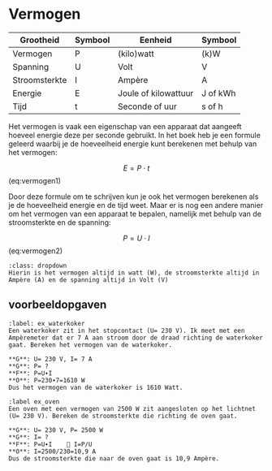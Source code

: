# Vermogen

|     Grootheid        |     Symbool    |     Eenheid                 |     Symbool     |
|----------------------|----------------|-----------------------------|-----------------|
|     Vermogen         |     P          |     (kilo)watt              |     (k)W        |
|     Spanning         |     U          |     Volt                    |     V           |
|     Stroomsterkte    |     I          |     Ampère                  |     A           |
|     Energie          |     E          |     Joule of kilowattuur    |     J of kWh    |
|     Tijd             |     t          |     Seconde of uur          |     s of h      |

Het vermogen is vaak een eigenschap van een apparaat dat aangeeft hoeveel energie deze per seconde gebruikt. In het boek heb je een formule geleerd waarbij je de hoeveelheid energie kunt berekenen met behulp van het vermogen:

$$ E = P \cdot t $$ (eq:vermogen1)

Door deze formule om te schrijven kun je ook het vermogen berekenen als je de hoeveelheid energie en de tijd weet. Maar er is nog een andere manier om het vermogen van een apparaat te bepalen, namelijk met behulp van de stroomsterkte en de spanning:

$$ P = U \cdot I $$ (eq:vermogen2)

```{warning}
:class: dropdown
Hierin is het vermogen altijd in watt (W), de stroomsterkte altijd in Ampère (A) en de spanning altijd in Volt (V)
```
## voorbeeldopgaven

```{exercise} Waterkoker
:label: ex_waterkoker
Een waterkoker zit in het stopcontact (U= 230 V). Ik meet met een Ampèremeter dat er 7 A aan stroom door de draad richting de waterkoker gaat. Bereken het vermogen van de waterkoker.
```
```{solution} ex_waterkoker
**G**: U= 230 V, I= 7 A
**G**: P= ?
**F**: P=U∙I
**O**: P=230∙7=1610 W
Dus het vermogen van de waterkoker is 1610 Watt.
```
```{exercise} Oven
:label ex_oven
Een oven met een vermogen van 2500 W zit aangesloten op het lichtnet (U= 230 V). Bereken de stroomsterkte die richting de oven gaat.
```
```{solution} ex_oven
**G**: U= 230 V, P= 2500 W
**G**: I= ?
**F**: P=U∙I	 I=P/U	
**O**: I=2500/230=10,9 A
Dus de stroomsterkte die naar de oven gaat is 10,9 Ampère.
